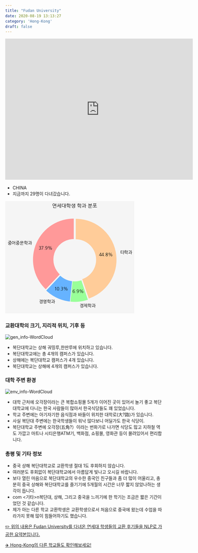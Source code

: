```yaml
---
title: "Fudan University"
date: 2020-08-19 13:13:27
category: 'Hong-Kong'
draft: false
---
```


<iframe
width="600"
height="450"
frameborder="0" style="border:0"
src="https://www.google.com/maps/embed/v1/place?key=AIzaSyC9e1AME-pVmWC4hBpFdu5S4dKzyepa3HQ&q=Fudan+University&center=31.2974197,121.5036178&zoom=14" allowfullscreen>
</iframe>

* CHINA
* 지금까지 29명이 다녀갔습니다. 

![department-info](../plots/CN000003.png)
### 교환대학의 크기, 지리적 위치, 기후 등
![gen_info-WordCloud](../univ_wordclouds_okt/gen_info/CN000003_gen_info_okt.png)

* 복단대학교는 상해 궈띵루,한딴루에 위치하고 있습니다.
* 복단대학교에는 총 4개의 캠퍼스가 있습니다.
* 상해에는 복단대학교 캠퍼스가 4개 있습니다.
* 복단대학교는 상해에 4개의 캠퍼스가 있습니다.


### 대학 주변 환경

![env_info-WordCloud](../univ_wordclouds_okt/env_info/CN000003_env_info_okt.png)

* 대학 근처에 오각장이라는 큰 복합쇼핑몰 5개가 이어진 곳이 있어서 놀기 좋고 복단대학교에 다니는 한국 사람들이 많아서 한국식당들도 꽤 있었습니다.
* 학교 주변에는 아기자기한 음식점과 바들이 위치한 대학로(大?路)가 있습니다.
* 사실 복단대 주변에는 한국학생들이 워낙 많다보니 어딜가도 한국 식당이.
* 복단대학교 주변에 오각장(五角?）이라는 번화가로 나가면 식당도 많고 지하철 역도 가깝고 마트나 시티은행ATM기, 백화점, 쇼핑몰, 영화관 등이 몰려있어서 편리합니다.


### 총평 및 기타 정보 
* 중국 상해 복단대학교로 교환학생 절대 1도 후회하지 않습니다.
* 여러분도 후회없이 복단대학교에서 아름답게 빛나고 오시길 바랍니다.
* 보다 열린 마음으로 복단대학교의 우수한 중국인 친구들과 좀 더 많이 어울리고, 충분히 중국 상해와 복단대학교를 즐기기에 5개월의 시간은 너무 짧지 않았나하는 생각이 듭니다.
* com <기타>n복단대, 상해, 그리고 중국을 느끼기에 한 학기는 조금은 짧은 기간이었던 것 같습니다.
* 제가 아는 다른 학교 교환학생은 교환학생으로서 처음으로 중국에 왔는데 수업을 따라가지 못해 많이 힘들어하기도 했습니다.


[✏️ 위의 내용은 Fudan University를 다녀온 연세대 학생들의 교환 후기들을 NLP로 가공한 요약본입니다.](http://oia.yonsei.ac.kr/partner/expReport.asp?ucode=CN000003&bgbn=A)

[✈️ Hong-Kong의 다른 학교들도 확인해보세요!](https://yonsei-exchange.netlify.app/?category=Hong-Kong)
